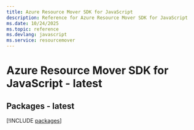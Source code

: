 ```yaml
---
title: Azure Resource Mover SDK for JavaScript
description: Reference for Azure Resource Mover SDK for JavaScript
ms.date: 10/24/2025
ms.topic: reference
ms.devlang: javascript
ms.service: resourcemover
---
```

# Azure Resource Mover SDK for JavaScript - latest
## Packages - latest
[!INCLUDE [packages](resource-mover-index.md)]